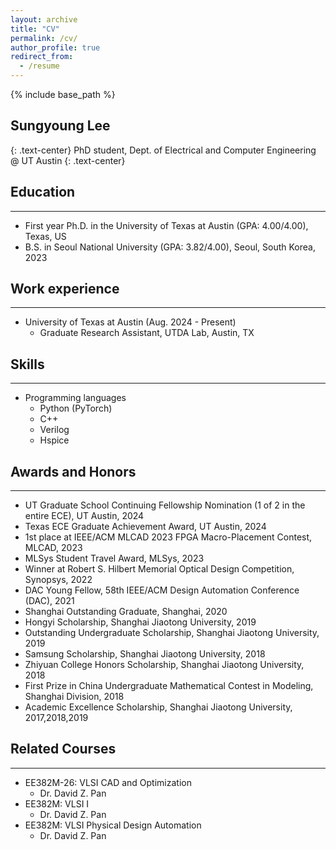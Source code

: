 ```yaml
---
layout: archive
title: "CV"
permalink: /cv/
author_profile: true
redirect_from:
  - /resume
---
```


{% include base_path %}

<!-- [PDF](/files/resume/CV.pdf){: .btn} -->

## Sungyoung Lee

{: .text-center}
PhD student, Dept. of Electrical and Computer Engineering @ UT Austin
{: .text-center}

## Education

------

* First year Ph.D. in the University of Texas at Austin (GPA: 4.00/4.00), Texas, US
* B.S. in Seoul National University (GPA: 3.82/4.00), Seoul, South Korea, 2023

## Work experience

------
<!-- * Meta AI (May 2024 - Nov. 2024)
  * Research Scientist Intern, Efficient Large-scale Training, Sunnyvale, CA
  * Project: 
    * Memory-efficient training techniques for large language model
    * Communication-efficient methods for large-scale ads model training
* Lightelligencea Inc (May 2023 - Sep. 2023)
  * Software Research Intern, Software Team, Boston, MA
  * Project: Low-bit Noise-aware Training Framework for Photonic AI Accelerator
* Google LLC (Jul. 2022 - Nov. 2022)
  * Student Researcher, Google Brain Team, Mountain View, CA
  * Project: Integrate DREAMPlace in RL-based ASIC Macro Placement Flow. -->
* University of Texas at Austin (Aug. 2024 - Present)
  * Graduate Research Assistant, UTDA Lab, Austin, TX

## Skills

------

* Programming languages
  * Python (PyTorch)
  * C++
  * Verilog
  * Hspice

## Awards and Honors

------
* UT Graduate School Continuing Fellowship Nomination (1 of 2 in the entire ECE), UT Austin, 2024
* Texas ECE Graduate Achievement Award, UT Austin, 2024
* 1st place at IEEE/ACM MLCAD 2023 FPGA Macro-Placement Contest, MLCAD, 2023
* MLSys Student Travel Award, MLSys, 2023
* Winner at Robert S. Hilbert Memorial Optical Design Competition, Synopsys, 2022
* DAC Young Fellow, 58th IEEE/ACM Design Automation Conference (DAC), 2021
* Shanghai Outstanding Graduate, Shanghai, 2020
* Hongyi Scholarship, Shanghai Jiaotong University, 2019
* Outstanding Undergraduate Scholarship, Shanghai Jiaotong University, 2019
* Samsung Scholarship, Shanghai Jiaotong University, 2018
* Zhiyuan College Honors Scholarship, Shanghai Jiaotong University, 2018
* First Prize in China Undergraduate Mathematical Contest in Modeling, Shanghai Division, 2018
* Academic Excellence Scholarship, Shanghai Jiaotong University, 2017,2018,2019

<!-- ## Professional Service

------

* Reviewer
  * Nature Photonics
  * Photonic Network Communications
  * International Conference on Learning Representations (ICLR'24)
  * Conference on Neural Information Processing Systems (NeurIPS'23)
  * AAAI workshop on DL-Hardware Co-Design for AI Acceleration (AAAI'23)
  * Design Automation Conference (DAC'23)
  * IEEE/ACM International Conference on Computer-Aided Design (ICCAD'22)
  * IEEE Transactions on Neural Networks and Learning Systems (TNNLS'22)
  * IEEE International Conference on Artificial Intelligence Circuits and Systems (AICAS'22, AICAS'23) -->

## Related Courses

------

* EE382M-26: VLSI CAD and Optimization
  * Dr. David Z. Pan
* EE382M: VLSI I
  * Dr. David Z. Pan
* EE382M: VLSI Physical Design Automation
  * Dr. David Z. Pan
